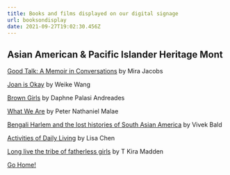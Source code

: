 ```yaml
---
title: Books and films displayed on our digital signage
url: booksondisplay
date: 2021-09-27T19:02:30.456Z
---
```

## Asian American & Pacific Islander Heritage Mont

[Good Talk: A Memoir in Conversations](https://sherlock.whitman.edu/discovery/fulldisplay?docid=alma99472308801867&context=L&vid=01ALLIANCE_WHITC:WHITC_NEW&lang=en&search_scope=whitman_lib&adaptor=Local%20Search%20Engine&tab=default_tab&query=any%2Ccontains%2Cgood%20talk%20mira%20jacobs&offset=0) by Mira Jacobs

[Joan is Okay](https://sherlock.whitman.edu/discovery/fulldisplay?docid=alma99730600401867&context=L&vid=01ALLIANCE_WHITC:WHITC_NEW&lang=en&search_scope=whitman_lib&adaptor=Local%20Search%20Engine&tab=default_tab&query=any%2Ccontains%2C%22joan%20is%20okay%22&offset=0) by Weike Wang

[Brown Girls](https://sherlock.whitman.edu/discovery/fulldisplay?docid=alma99730599901867&context=L&vid=01ALLIANCE_WHITC:WHITC_NEW&lang=en&search_scope=whitman_lib&adaptor=Local%20Search%20Engine&tab=default_tab&query=any%2Ccontains%2Cdaphne%20palasi%20andreades&offset=0) by Daphne Palasi Andreades

[What We Are](https://sherlock.whitman.edu/discovery/fulldisplay?docid=alma9953814201867&context=L&vid=01ALLIANCE_WHITC:WHITC_NEW&lang=en&adaptor=Local%20Search%20Engine&tab=default_tab&query=sub%2Cexact%2CSamoan%20Americans%20--%20Fiction&offset=0) by Peter Nathaniel Malae[](https://sherlock.whitman.edu/permalink/01ALLIANCE_WHITC/1gihqq8/alma9954572601867)

[ Bengali Harlem and the lost histories of South Asian America](https://sherlock.whitman.edu/permalink/01ALLIANCE_WHITC/1gihqq8/alma9954572601867) by Vivek Bald

[Activities of Daily Living](https://sherlock.whitman.edu/discovery/fulldisplay?docid=alma99739797401867&context=L&vid=01ALLIANCE_WHITC:WHITC_NEW&lang=en&adaptor=Local%20Search%20Engine&tab=default_tab&query=any%2Ccontains%2Cactivities%20of%20daily%20living&offset=0) by Lisa Chen

[Long live the tribe of fatherless girls](https://sherlock.whitman.edu/discovery/fulldisplay?docid=alma99692014301867&context=L&vid=01ALLIANCE_WHITC:WHITC_NEW&lang=en&adaptor=Local%20Search%20Engine&tab=default_tab&query=any%2Ccontains%2Ct%20kira%20madden&mode=Basic) by T Kira Madden

[Go Home!](https://sherlock.whitman.edu/discovery/fulldisplay?docid=alma99371000801867&context=L&vid=01ALLIANCE_WHITC:WHITC_NEW&lang=en&search_scope=whitman_lib&adaptor=Local%20Search%20Engine&tab=default_tab&query=any%2Ccontains%2C%22go%20home%22)